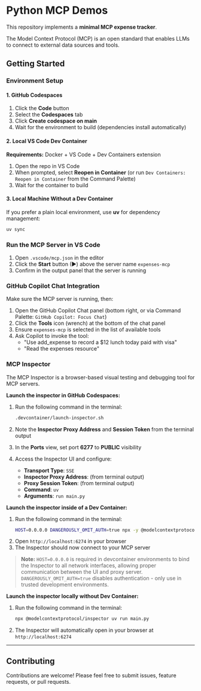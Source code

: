 # Python MCP Demos

This repository implements a **minimal MCP expense tracker**.

The Model Context Protocol (MCP) is an open standard that enables LLMs to connect to external data sources and tools.

## Getting Started

### Environment Setup

#### 1. GitHub Codespaces 

1. Click the **Code** button
2. Select the **Codespaces** tab
3. Click **Create codespace on main**
4. Wait for the environment to build (dependencies install automatically)

#### 2. Local VS Code Dev Container

**Requirements:** Docker + VS Code + Dev Containers extension

1. Open the repo in VS Code
2. When prompted, select **Reopen in Container** (or run `Dev Containers: Reopen in Container` from the Command Palette)
3. Wait for the container to build

#### 3. Local Machine Without a Dev Container

If you prefer a plain local environment, use **uv** for dependency management:

```bash
uv sync
```

### Run the MCP Server in VS Code

1. Open `.vscode/mcp.json` in the editor
2. Click the **Start** button (▶) above the server name `expenses-mcp`
3. Confirm in the output panel that the server is running

### GitHub Copilot Chat Integration

Make sure the MCP server is running, then:

1. Open the GitHub Copilot Chat panel (bottom right, or via Command Palette: `GitHub Copilot: Focus Chat`)
2. Click the **Tools** icon (wrench) at the bottom of the chat panel
3. Ensure `expenses-mcp` is selected in the list of available tools
4. Ask Copilot to invoke the tool:
   - "Use add_expense to record a $12 lunch today paid with visa"
   - "Read the expenses resource"

### MCP Inspector

The MCP Inspector is a browser-based visual testing and debugging tool for MCP servers.

**Launch the inspector in GitHub Codespaces:**

1. Run the following command in the terminal:
   ```bash
   .devcontainer/launch-inspector.sh
   ```

2. Note the **Inspector Proxy Address** and **Session Token** from the terminal output

3. In the **Ports** view, set port **6277** to **PUBLIC** visibility

4. Access the Inspector UI and configure:
   - **Transport Type**: `SSE`
   - **Inspector Proxy Address**: (from terminal output)
   - **Proxy Session Token**: (from terminal output)
   - **Command**: `uv`
   - **Arguments**: `run main.py`

**Launch the inspector inside of a Dev Container:**

1. Run the following command in the terminal:
   ```bash
   HOST=0.0.0.0 DANGEROUSLY_OMIT_AUTH=true npx -y @modelcontextprotocol/inspector uv run main.py
   ```
2. Open `http://localhost:6274` in your browser
3. The Inspector should now connect to your MCP server

> **Note:** `HOST=0.0.0.0` is required in devcontainer environments to bind the Inspector to all network interfaces, allowing proper communication between the UI and proxy server. `DANGEROUSLY_OMIT_AUTH=true` disables authentication - only use in trusted development environments.

**Launch the inspector locally without Dev Container:**

1. Run the following command in the terminal:
   ```bash
   npx @modelcontextprotocol/inspector uv run main.py
   ```
2. The Inspector will automatically open in your browser at `http://localhost:6274`



---


## Contributing

Contributions are welcome! Please feel free to submit issues, feature requests, or pull requests.
